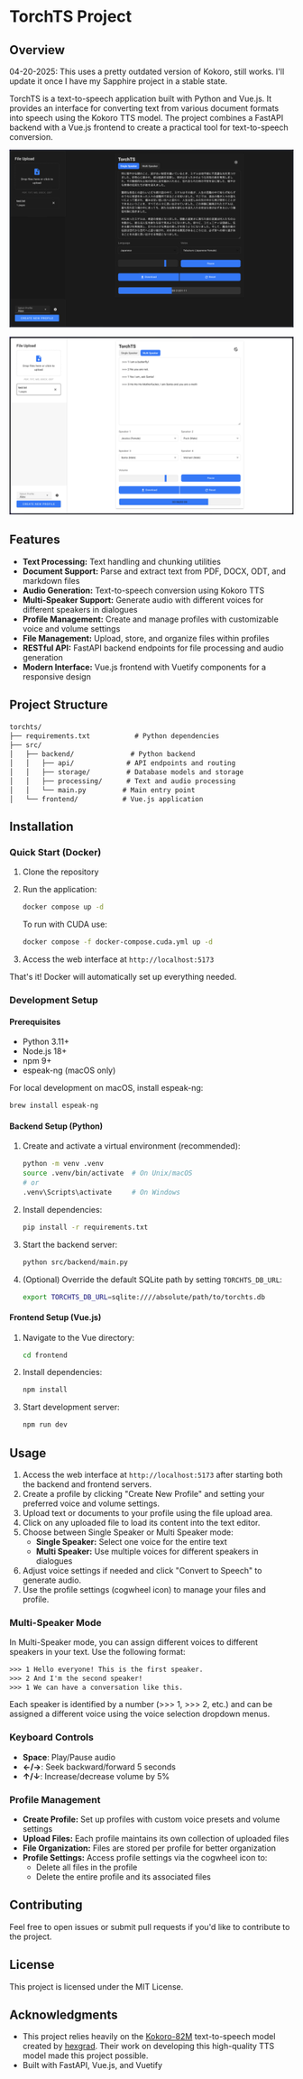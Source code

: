 # TorchTS Project

## Overview

04-20-2025: This uses a pretty outdated version of Kokoro, still works. I'll update it once I have my Sapphire project in a stable state.

TorchTS is a text-to-speech application built with Python and Vue.js. It provides an interface for converting text from various document formats into speech using the Kokoro TTS model. The project combines a FastAPI backend with a Vue.js frontend to create a practical tool for text-to-speech conversion.

![Dark Mode](img/dark_mode.png)

![Light Mode](img/light_mode.png)

## Features

- **Text Processing:** Text handling and chunking utilities
- **Document Support:** Parse and extract text from PDF, DOCX, ODT, and markdown files
- **Audio Generation:** Text-to-speech conversion using Kokoro TTS
- **Multi-Speaker Support:** Generate audio with different voices for different speakers in dialogues
- **Profile Management:** Create and manage profiles with customizable voice and volume settings
- **File Management:** Upload, store, and organize files within profiles
- **RESTful API:** FastAPI backend endpoints for file processing and audio generation
- **Modern Interface:** Vue.js frontend with Vuetify components for a responsive design

## Project Structure

```
torchts/
├── requirements.txt           # Python dependencies
├── src/
│   ├── backend/              # Python backend
│   │   ├── api/             # API endpoints and routing
│   │   ├── storage/         # Database models and storage
│   │   ├── processing/      # Text and audio processing
│   │   └── main.py         # Main entry point
│   └── frontend/           # Vue.js application
```

## Installation

### Quick Start (Docker)

1. Clone the repository

2. Run the application:
   ```bash
   docker compose up -d
   ```

   To run with CUDA use:
   ```bash
   docker compose -f docker-compose.cuda.yml up -d
   ```

3. Access the web interface at `http://localhost:5173`

That's it! Docker will automatically set up everything needed.

### Development Setup

#### Prerequisites
- Python 3.11+
- Node.js 18+
- npm 9+
- espeak-ng (macOS only)

For local development on macOS, install espeak-ng:
```bash
brew install espeak-ng
```

#### Backend Setup (Python)

1. Create and activate a virtual environment (recommended):
   ```bash
   python -m venv .venv
   source .venv/bin/activate  # On Unix/macOS
   # or
   .venv\Scripts\activate     # On Windows
   ```
2. Install dependencies:
   ```bash
   pip install -r requirements.txt
   ```
3. Start the backend server:
   ```bash
   python src/backend/main.py
   ```
4. (Optional) Override the default SQLite path by setting `TORCHTS_DB_URL`:
   ```bash
   export TORCHTS_DB_URL=sqlite:////absolute/path/to/torchts.db
   ```

#### Frontend Setup (Vue.js)

1. Navigate to the Vue directory:
   ```bash
   cd frontend
   ```
2. Install dependencies:
   ```bash
   npm install
   ```
3. Start development server:
   ```bash
   npm run dev
   ```

## Usage

1. Access the web interface at `http://localhost:5173` after starting both the backend and frontend servers.
2. Create a profile by clicking "Create New Profile" and setting your preferred voice and volume settings.
3. Upload text or documents to your profile using the file upload area.
4. Click on any uploaded file to load its content into the text editor.
5. Choose between Single Speaker or Multi Speaker mode:
   - **Single Speaker:** Select one voice for the entire text
   - **Multi Speaker:** Use multiple voices for different speakers in dialogues
6. Adjust voice settings if needed and click "Convert to Speech" to generate audio.
7. Use the profile settings (cogwheel icon) to manage your files and profile.

### Multi-Speaker Mode

In Multi-Speaker mode, you can assign different voices to different speakers in your text. Use the following format:

```
>>> 1 Hello everyone! This is the first speaker.
>>> 2 And I'm the second speaker!
>>> 1 We can have a conversation like this.
```

Each speaker is identified by a number (>>> 1, >>> 2, etc.) and can be assigned a different voice using the voice selection dropdown menus.

### Keyboard Controls

- **Space**: Play/Pause audio
- **←/→**: Seek backward/forward 5 seconds
- **↑/↓**: Increase/decrease volume by 5%

### Profile Management

- **Create Profile:** Set up profiles with custom voice presets and volume settings
- **Upload Files:** Each profile maintains its own collection of uploaded files
- **File Organization:** Files are stored per profile for better organization
- **Profile Settings:** Access profile settings via the cogwheel icon to:
  - Delete all files in the profile
  - Delete the entire profile and its associated files

## Contributing

Feel free to open issues or submit pull requests if you'd like to contribute to the project.

## License

This project is licensed under the MIT License.

## Acknowledgments

- This project relies heavily on the [Kokoro-82M](https://github.com/hexgrad/kokoro) text-to-speech model created by [hexgrad](https://huggingface.co/hexgrad/Kokoro-82M). Their work on developing this high-quality TTS model made this project possible.
- Built with FastAPI, Vue.js, and Vuetify
